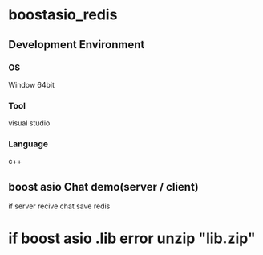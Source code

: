 # boostasio_redis

## Development Environment
### OS
Window 64bit

### Tool
visual studio

### Language
c++

## boost asio Chat demo(server / client)

if server recive chat save redis


# if boost asio .lib error unzip "lib.zip"

